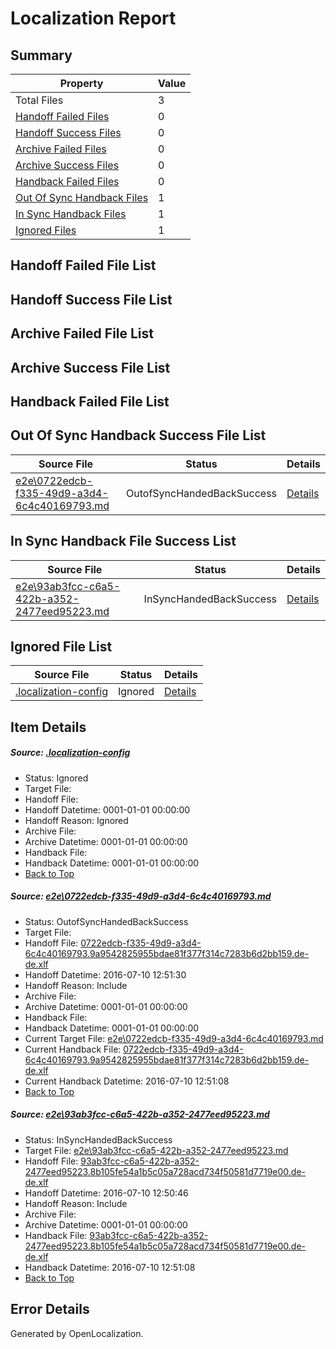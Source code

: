 # <a name='report-top'></a> Localization Report

## Summary
 Property | Value 
 -------- | ----- 
 Total Files | 3
[ Handoff Failed Files ](#handoff-failed-list)| 0
[ Handoff Success Files ](#handoff-success-list)| 0
[ Archive Failed Files ](#archive-failed-list)| 0
[ Archive Success Files ](#archive-success-list)| 0
[ Handback Failed Files ](#handback-failed-list)| 0
[ Out Of Sync Handback Files ](#outofsync-handback-success-list)| 1
[ In Sync Handback Files ](#insync-handback-success-list)| 1
[ Ignored Files ](#ignored-list)| 1

## <a name='handoff-failed-list'></a> Handoff Failed File List

## <a name='handoff-success-list'></a> Handoff Success File List

## <a name='archive-failed-list'></a> Archive Failed File List

## <a name='archive-success-list'></a> Archive Success File List

## <a name='handback-failed-list'></a> Handback Failed File List

## <a name='outofsync-handback-success-list'></a> Out Of Sync Handback Success File List
 Source File | Status | Details 
 ----------- | ------ | ------- 
 [e2e\0722edcb-f335-49d9-a3d4-6c4c40169793.md](https://github.com/OpenLocalizationTestOrg/oltest/blob/d7ae8f99bd08cbca7c666531b9b00bfa1a8a3efc/e2e/0722edcb-f335-49d9-a3d4-6c4c40169793.md) | OutofSyncHandedBackSuccess | [Details](#7c02f39769da12d287c9fc5437444cc85f9816811)

## <a name='insync-handback-success-list'></a> In Sync Handback File Success List
 Source File | Status | Details 
 ----------- | ------ | ------- 
 [e2e\93ab3fcc-c6a5-422b-a352-2477eed95223.md](https://github.com/OpenLocalizationTestOrg/oltest/blob/3725b67601ed10041081bdddc82d28c18f7573d2/e2e/93ab3fcc-c6a5-422b-a352-2477eed95223.md) | InSyncHandedBackSuccess | [Details](#12181e8a873e32b2ac3c200f241d8af0c910741f2)

## <a name='ignored-list'></a> Ignored File List
 Source File | Status | Details 
 ----------- | ------ | ------- 
 [.localization-config](https://github.com/OpenLocalizationTestOrg/oltest/blob/d7ae8f99bd08cbca7c666531b9b00bfa1a8a3efc/.localization-config) | Ignored | [Details](#3d4f252ac210baf56311d7e97dcc2db10974dbd20)

## Item Details
##### <a name='3d4f252ac210baf56311d7e97dcc2db10974dbd20'></a> Source: [.localization-config](https://github.com/OpenLocalizationTestOrg/oltest/blob/d7ae8f99bd08cbca7c666531b9b00bfa1a8a3efc/.localization-config)
* Status: Ignored
* Target File: 
* Handoff File: 
* Handoff Datetime: 0001-01-01 00:00:00
* Handoff Reason: Ignored
* Archive File: 
* Archive Datetime: 0001-01-01 00:00:00
* Handback File: 
* Handback Datetime: 0001-01-01 00:00:00
* [Back to Top](#report-top)

##### <a name='7c02f39769da12d287c9fc5437444cc85f9816811'></a> Source: [e2e\0722edcb-f335-49d9-a3d4-6c4c40169793.md](https://github.com/OpenLocalizationTestOrg/oltest/blob/d7ae8f99bd08cbca7c666531b9b00bfa1a8a3efc/e2e/0722edcb-f335-49d9-a3d4-6c4c40169793.md)
* Status: OutofSyncHandedBackSuccess
* Target File: 
* Handoff File: [0722edcb-f335-49d9-a3d4-6c4c40169793.9a9542825955bdae81f377f314c7283b6d2bb159.de-de.xlf](https://github.com/OpenLocalizationTestOrg/olhandoff-e2e/blob/f69bce3fe2f515b4a295399d02f307a2cf10cb96/ol-handoff/OpenLocalizationTestOrg/oltest-dede-fly/ci/ht/0722edcb-f335-49d9-a3d4-6c4c40169793.9a9542825955bdae81f377f314c7283b6d2bb159.de-de.xlf)
* Handoff Datetime: 2016-07-10 12:51:30
* Handoff Reason: Include
* Archive File: 
* Archive Datetime: 0001-01-01 00:00:00
* Handback File: 
* Handback Datetime: 0001-01-01 00:00:00
* Current Target File: [e2e\0722edcb-f335-49d9-a3d4-6c4c40169793.md](https://github.com/OpenLocalizationTestOrg/oltest-dede-fly/blob/c3222a293dd90b57c456a8199e200c4a561b83cb/e2e/0722edcb-f335-49d9-a3d4-6c4c40169793.md)
* Current Handback File: [0722edcb-f335-49d9-a3d4-6c4c40169793.9a9542825955bdae81f377f314c7283b6d2bb159.de-de.xlf](https://github.com/OpenLocalizationTestOrg/olhandback-e2e/blob/3fe932485935c8f8f08aa22152eca95d5cd15ea9/ol-handback/OpenLocalizationTestOrg/oltest-dede-fly/ci/ht/0722edcb-f335-49d9-a3d4-6c4c40169793.9a9542825955bdae81f377f314c7283b6d2bb159.de-de.xlf)
* Current Handback Datetime: 2016-07-10 12:51:08
* [Back to Top](#report-top)

##### <a name='12181e8a873e32b2ac3c200f241d8af0c910741f2'></a> Source: [e2e\93ab3fcc-c6a5-422b-a352-2477eed95223.md](https://github.com/OpenLocalizationTestOrg/oltest/blob/3725b67601ed10041081bdddc82d28c18f7573d2/e2e/93ab3fcc-c6a5-422b-a352-2477eed95223.md)
* Status: InSyncHandedBackSuccess
* Target File: [e2e\93ab3fcc-c6a5-422b-a352-2477eed95223.md](https://github.com/OpenLocalizationTestOrg/oltest-dede-fly/blob/c3222a293dd90b57c456a8199e200c4a561b83cb/e2e/93ab3fcc-c6a5-422b-a352-2477eed95223.md)
* Handoff File: [93ab3fcc-c6a5-422b-a352-2477eed95223.8b105fe54a1b5c05a728acd734f50581d7719e00.de-de.xlf](https://github.com/OpenLocalizationTestOrg/olhandoff-e2e/blob/7864bd1ee3ca80ec3a95ae970fbe29aef4f04ee4/ol-handoff/OpenLocalizationTestOrg/oltest-dede-fly/ci/ht/93ab3fcc-c6a5-422b-a352-2477eed95223.8b105fe54a1b5c05a728acd734f50581d7719e00.de-de.xlf)
* Handoff Datetime: 2016-07-10 12:50:46
* Handoff Reason: Include
* Archive File: 
* Archive Datetime: 0001-01-01 00:00:00
* Handback File: [93ab3fcc-c6a5-422b-a352-2477eed95223.8b105fe54a1b5c05a728acd734f50581d7719e00.de-de.xlf](https://github.com/OpenLocalizationTestOrg/olhandback-e2e/blob/3fe932485935c8f8f08aa22152eca95d5cd15ea9/ol-handback/OpenLocalizationTestOrg/oltest-dede-fly/ci/ht/93ab3fcc-c6a5-422b-a352-2477eed95223.8b105fe54a1b5c05a728acd734f50581d7719e00.de-de.xlf)
* Handback Datetime: 2016-07-10 12:51:08
* [Back to Top](#report-top)


## Error Details

Generated by OpenLocalization.
